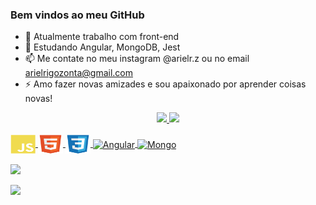 ### Bem vindos ao meu GitHub

- 🔭 Atualmente trabalho com front-end
- 🌱 Estudando Angular, MongoDB, Jest
- 📫 Me contate no meu instagram @arielr.z ou no email arielrigozonta@gmail.com
- ⚡ Amo fazer novas amizades e sou apaixonado por aprender coisas novas!

<div align="center">
  <a href="https://github.com/arielrigo">
  <img height="180em" src="https://github-readme-stats.vercel.app/api?username=arielrigo&show_icons=true&theme=white&include_all_commits=true&count_private=true"/>
  <img height="180em" src="https://github-readme-stats.vercel.app/api/top-langs/?username=arielrigo&layout=compact&langs_count=7&theme=white"/>
</div>

  <div style="display: inline_block"><br>
  <img align="center" alt="Js" height="30" width="40" src="https://raw.githubusercontent.com/devicons/devicon/master/icons/javascript/javascript-plain.svg">
  <img align="center" alt="HTML" height="30" width="40" src="https://raw.githubusercontent.com/devicons/devicon/master/icons/html5/html5-original.svg">
  <img align="center" alt="CSS" height="30" width="40" src="https://raw.githubusercontent.com/devicons/devicon/master/icons/css3/css3-original.svg">
  
  <img align="center" alt="Angular" height="30" width="40" src="https://cdn.jsdelivr.net/gh/devicons/devicon/icons/angularjs/angularjs-original.svg"/>
    
  <img align="center" alt="Mongo" height="30" width="40" src="https://cdn.jsdelivr.net/gh/devicons/devicon/icons/mongodb/mongodb-original.svg" />
</div>
  
  <br>
 <div>
  <a href="https://www.instagram.com/arielr.z/" target="_blank"><img src="https://img.shields.io/badge/-Instagram-%23E4405F?style=for-the-badge&logo=instagram&logoColor=white" target="_blank"></a>
   
  <a href = "mailto:arielrigozonta@gmail.com"><img src="https://img.shields.io/badge/-Gmail-%23333?style=for-the-badge&logo=gmail&logoColor=white" target="_blank"></a>
 
  </div>

